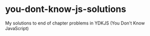 # you-dont-know-js-solutions
My solutions to end of chapter problems in YDKJS (You Don't Know JavaScript)
